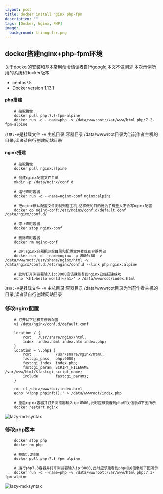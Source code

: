 ```yaml
---
layout: post
title: docker install nginx php-fpm
description: ""
tags: [Docker, Nginx, PHP]
image:
  background: triangular.png
---
```


## docker搭建nginx+php-fpm环境

关于docker的安装和基本常用命令请读者自行google,本文不做阐述
本次示例所用的系统和docker版本
* centos7.5
* Docker version 1.13.1

#### php搭建
```
    # 拉取镜像
    docker pull php:7.2-fpm-alpine
    docker run -d --name=php -v /data/wwwroot:/var/www/html php:7.2-fpm-alpine 
```
`注意:`-v是挂载文件 -v 主机目录:容器目录 /data/wwwroot目录为当前作者主机的目录,读者请自行创建网站目录

#### nginx搭建
```
    # 拉取镜像
    docker pull nginx:alpine
    
    # 创建nginx配置文件目录
    mkdir -p /data/nginx/conf.d
    
    # 运行临时容器
    docker run -d --name=nginx-conf nginx:alpine
    
    # 把nginx默认配置文件复制到宿主机,这样做的目的是为了有些人不会写nginx配置
    docker cp nginx-conf:/etc/nginx/conf.d/default.conf /data/nginx/conf.d/
    
    # 停止临时容器
    docker stop nginx-conf
    
    # 删除临时容器
    docker rm nginx-conf
    
    # 运行nginx容器把网站目录和配置文件挂载到容器内部
    docker run -d --name=nginx -p 8080:80 -v /data/wwwroot:/usr/share/nginx/html -v /data/nginx/conf.d:/etc/nginx/conf.d --link php nginx:alpine
    
    # 此时打开浏览器输入ip:8080应该就能看到nginx已经搭建成功
    echo '<h1>hello world!</h1>' > /data/wwwroot/index.html
```
`注意:`-v是挂载文件 -v 主机目录:容器目录 /data/wwwroot目录为当前作者主机的目录,读者请自行创建网站目录

### 修改nginx配置
```
    # 打开以下注释并修改配置
    vi /data/nginx/conf.d/default.conf
    
    location / {
        root   /usr/share/nginx/html;
        index  index.html index.htm index.php;
    }
    location ~ \.php$ {
        root           /usr/share/nginx/html;
        fastcgi_pass   php:9000;
        fastcgi_index  index.php;
        fastcgi_param  SCRIPT_FILENAME  /var/www/html/$fastcgi_script_name;
        include        fastcgi_params;
    }
    
    rm -rf /data/wwwroot/index.html
    echo '<?php phpinfo();' > /data/wwwroot/index.php
    
    # 重启nginx容器并打开浏览器输入ip:8080,此时应该能看到php相关信息如下图所示
    docker restart nginx
```

![lazy-md-syntax](../images/docker/nginx-php-fpm01.jp2)

### 修改php版本
```
    docker stop php
    docker rm php
    
    # 拉取7.3镜像
    docker pull php:7.3-fpm-alpine
    
    # 运行php7.3容器并打开浏览器输入ip:8080,此时应该能看到php相关信息如下图所示
    docker run -d --name=php -v /data/wwwroot:/var/www/html php:7.3-fpm-alpine
```
![lazy-md-syntax](../images/docker/nginx-php-fpm02.jp2)

